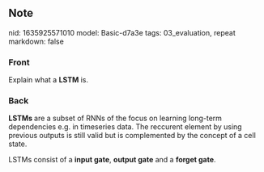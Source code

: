 ## Note
nid: 1635925571010
model: Basic-d7a3e
tags: 03_evaluation, repeat
markdown: false

### Front
Explain what a <b>LSTM</b> is.

### Back
<b>LSTMs </b>are a subset of RNNs of the focus on learning long-term dependencies e.g. in timeseries data. The reccurent element by using previous outputs is still valid but is complemented by the concept of a cell state.<div>
</div><div>LSTMs consist of a <b>input gate</b>, <b>output gate</b> and a <b>forget gate</b>.</div>
